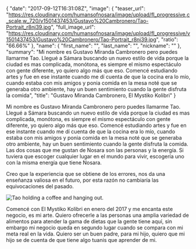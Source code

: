{
  "date": "2017-09-12T16:31:08Z",
  "image": {
    "teaser_url": "https://res.cloudinary.com/humansofnosara/image/upload/fl_progressive,c_scale,w_720/v1501437453/Gustavo%20Cambronero/Tao-Portrait_r8nj39.jpg",
    "full_image_url": "https://res.cloudinary.com/humansofnosara/image/upload/fl_progressive/v1501437453/Gustavo%20Cambronero/Tao-Portrait_r8nj39.jpg",
    "ratio": "66.66%"
  },
  "name": {
    "first_name": "",
    "last_name": "",
    "nickname": ""
  },
  "summary": "Mi nombre es Gustavo Miranda Cambronero pero puedes llamarme Tao. Llegué a Sámara buscando un nuevo estilo de vida porque la ciudad es mas complicada, monótona, es siempre el mismo espectáculo con gente diferente, yo quiero algo más que eso. Comencé estudiando artes y fue en ese instante cuando me dí cuenta de que la cocina era lo mío, cuando estaba con mis amigos y ponia comida en la mesa noté que se generaba otro ambiente, hay un buen sentimiento cuando la gente disfruta la comida",
  "title": "Gustavo Miranda Cambronero, El Mystiko Kolibri"
}
<p>Mi nombre es Gustavo Miranda Cambronero pero puedes llamarme Tao. Llegué a Sámara buscando un nuevo estilo de vida porque la ciudad es mas complicada, monótona, es siempre el mismo espectáculo con gente diferente, yo quiero algo más que eso. Comencé estudiando artes y fue en ese instante cuando me dí cuenta de que la cocina era lo mío, cuando estaba con mis amigos y ponia comida en la mesa noté que se generaba otro ambiente, hay un buen sentimiento cuando la gente disfruta la comida. Las dos cosas que me gustan de Nosara son las personas y la energía. Si tuviera que escoger cualquier lugar en el mundo para vivir, escogería uno con la misma energía que tiene Nosara.</p>
<p>Creo que la experiencia que se obtiene de los errores, nos da una enseñanza valiosa en el futuro, por esta razón no cambiaría las equivocaciones del pasado.</p>
<img src="https://res.cloudinary.com/humansofnosara/image/upload/fl_progressive/v1502838534/Gustavo%20Cambronero/Tao-Full_rim2sw.jpg" 
    sizes="100vw" srcset="https://res.cloudinary.com/humansofnosara/image/upload/fl_progressive/v1502838534/Gustavo%20Cambronero/Tao-Full_rim2sw.jpg 1000w, https://res.cloudinary.com/humansofnosara/image/upload/fl_progressive,c_scale,w_720/v1502838534/Gustavo%20Cambronero/Tao-Full_rim2sw.jpg 720w" alt="Tao holding a coffee and hanging out.">
<p>Comencé con El Mystiko Kolibri en enero del 2017 y me encanta este negocio, es mi arte. Quiero ofrecerle a las personas una amplia variedad de alimentos para atender la gama de dietas que la gente tiene aquí, sin embargo mi negocio queda en segundo lugar cuando se compara con mi meta real en la vida. Quiero ser un buen padre, para mi hijo, quiero que mi hijo se de cuenta de que tiene algo tuanis que aprender de mi.</p>